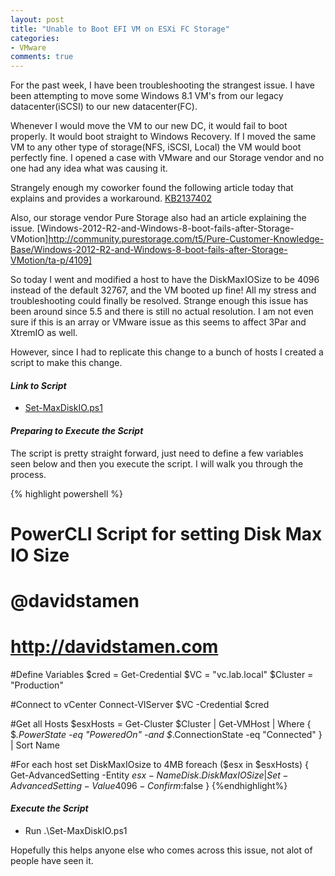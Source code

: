 ```yaml
---
layout: post
title: "Unable to Boot EFI VM on ESXi FC Storage"
categories:
- VMware
comments: true
---
```

For the past week, I have been troubleshooting the strangest issue. I have been attempting to move some Windows 8.1 VM's from our legacy datacenter(iSCSI) to our new datacenter(FC).

Whenever I would move the VM to our new DC, it would fail to boot properly. It would boot straight to Windows Recovery. If I moved the same VM to any other type of storage(NFS, iSCSI, Local) the VM would boot perfectly fine. I opened a case with VMware and our Storage vendor and no one had any idea what was causing it.

Strangely enough my coworker found the following article today that explains and provides a workaround. [KB2137402](http://kb.vmware.com/selfservice/microsites/search.do?language=en_US&cmd=displayKC&externalId=2137402)

Also, our storage vendor Pure Storage also had an article explaining the issue. [Windows-2012-R2-and-Windows-8-boot-fails-after-Storage-VMotion]http://community.purestorage.com/t5/Pure-Customer-Knowledge-Base/Windows-2012-R2-and-Windows-8-boot-fails-after-Storage-VMotion/ta-p/4109]

So today I went and modified a host to have the DiskMaxIOSize to be 4096 instead of the default 32767, and the VM booted up fine! All my stress and troubleshooting could finally be resolved. Strange enough this issue has been around since 5.5 and there is still no actual resolution. I am not even sure if this is an array or VMware issue as this seems to affect 3Par and XtremIO as well.

However, since I had to replicate this change to a bunch of hosts I created a script to make this change.

#### ***Link to Script***
- [Set-MaxDiskIO.ps1](https://github.com/dstamen/PowerCLI/blob/master/Set-MaxDiskIO.ps1)

#### ***Preparing to Execute the Script***
The script is pretty straight forward, just need to define a few variables seen below and then you execute the script. I will walk you through the process.

{% highlight powershell %}
# PowerCLI Script for setting Disk Max IO Size
# @davidstamen
# http://davidstamen.com

#Define Variables
$cred = Get-Credential
$VC = "vc.lab.local"
$Cluster = "Production"

#Connect to vCenter
Connect-VIServer $VC -Credential $cred

#Get all Hosts
$esxHosts = Get-Cluster $Cluster | Get-VMHost | Where { $_.PowerState -eq "PoweredOn" -and $_.ConnectionState -eq "Connected" } | Sort Name

#For each host set DiskMaxIOsize to 4MB
foreach ($esx in $esxHosts) {
  Get-AdvancedSetting -Entity $esx -Name Disk.DiskMaxIOSize | Set-AdvancedSetting -Value 4096 -Confirm:$false
}
{%endhighlight%}


#### ***Execute the Script***
- Run .\Set-MaxDiskIO.ps1

Hopefully this helps anyone else who comes across this issue, not alot of people have seen it.
